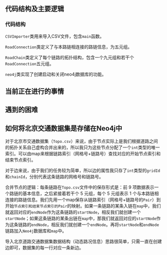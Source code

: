 ## 代码结构及主要逻辑

### 代码结构

`CSVImporter`类用来导入CSV文件，包含`main`函数。

`RoadConnection`类定义了与本路链相连接的路链信息，为五元组。

`RoadChain`类定义了每个链路的拓扑结构，包含一个九元组和若干个`RoadConnection`五元组。

`neo4j`类实现了创建启动和关闭neo4j数据库的功能。

## 当前正在进行的事情

## 遇到的困难

## 如何将北京交通数据集是存储在Neo4j中

对于北京市交通数据集（`Topo.csv`）来说，由于节点实际上是我们根据道路之间的拓扑关系自己虚构合并出来的，所以我只为这些节点分配了一个`int`类型的唯一索引。可以由map来根据链路索引（网格号+链路号）查找对应的开始节点索引和结束节点索引。

对于边来说，由于我们的任务较为简单，所以边的属性我只存了`int`类型的`gridId`和`chainId`，分别代表这条链路的网格号和链路号。

合并节点的逻辑：每条链路在`Topo.csv`文件中的保存形式是：前 9 项数据表示一个路链的基本信息，之后紧接着若干个 5 元组，每个 5 元组表示 1 个与本路链相连接的路链信息。我们先用一个map保存从链路索引（网格号+链路号的`Pair`）到开始`节点索引和结束节点索引的Pair`的映射。如果一条链路的某条入链在`map`中，我们就返回对应的`endNode`作为这条链路的`startNode`，相反我们就创建一个`startNode`；如果这条链路的某条出链在`map`中，那我们就返回对应的`startNode`作为这条链路的`endNode`，相反我们就创建一个`endNode`。再将`startNode`和`endNode`链路加入`Neo4j`数据库和`map`中。

导入北京道路交通数据集数据结构（动态路况信息）思路很简单，只需一直在创建边即可，数据集的每一行对应一条新边。